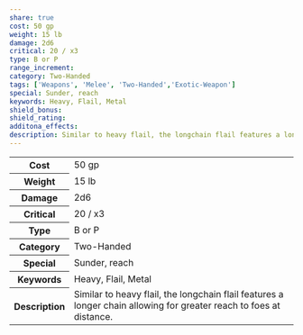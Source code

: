 ```yaml
---
share: true
cost: 50 gp
weight: 15 lb
damage: 2d6
critical: 20 / x3
type: B or P
range_increment: 
category: Two-Handed
tags: ['Weapons', 'Melee', 'Two-Handed','Exotic-Weapon']
special: Sunder, reach
keywords: Heavy, Flail, Metal
shield_bonus: 
shield_rating: 
additona_effects: 
description: Similar to heavy flail, the longchain flail features a longer chain allowing for greater reach to foes at distance.
---
```

<p><span style="overflow-x: auto;"><table><tbody><tr><th>Cost</th><td>50 gp</td></tr><tr><th>Weight</th><td>15 lb</td></tr><tr><th>Damage</th><td>2d6</td></tr><tr><th>Critical</th><td>20 / x3</td></tr><tr><th>Type</th><td>B or P</td></tr><tr><th>Category</th><td>Two-Handed</td></tr><tr><th>Special</th><td>Sunder, reach</td></tr><tr><th>Keywords</th><td>Heavy, Flail, Metal</td></tr><tr><th>Description</th><td>Similar to heavy flail, the longchain flail features a longer chain allowing for greater reach to foes at distance.</td></tr></tbody></table></span></p>